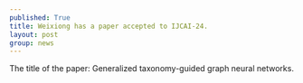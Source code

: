 ```yaml
---
published: True
title: Weixiong has a paper accepted to IJCAI-24.
layout: post
group: news
---
```

The title of the paper: Generalized taxonomy-guided graph neural networks.

